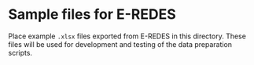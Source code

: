 # Sample files for E-REDES

Place example `.xlsx` files exported from E-REDES in this directory.
These files will be used for development and testing of the data preparation scripts.
